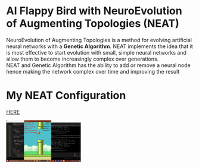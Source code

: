 # AI Flappy Bird with NeuroEvolution of Augmenting Topologies <strong>(NEAT)</strong>
NeuroEvolution of Augmenting Topologies is a method for evolving artificial neural networks with a **Genetic Algorithm**. NEAT implements the idea that it is most effective to start evolution with small, simple neural networks and allow them to become increasingly complex over generations.
<br>
NEAT and Genetic Algorithm has the ability to add or remove a neural node hence making the network complex over time and improving the result

# My NEAT Configuration
<a href="NEAT-CONFIG.txt">HERE</a>

<img src="score1.jpg" style="heigh: 200px; width : 200px">
